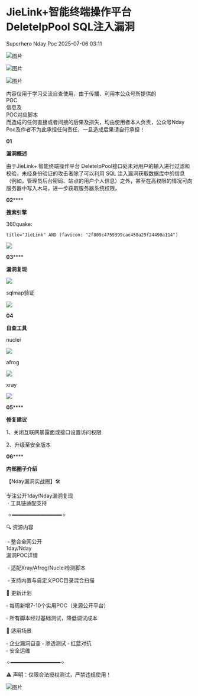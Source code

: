 #  JieLink+智能终端操作平台 DeleteIpPool SQL注入漏洞  
Superhero  Nday Poc   2025-07-06 03:11  
  
![图片](https://mmbiz.qpic.cn/mmbiz_png/Melo944GVOJECe5vg2C5YWgpyo1D5bCkYN4sZibCVo6EFo0N9b7Kib4I4N6j6Y10tynLOdgov9ibUmaNwW5yeoCbQ/640?wx_fmt=other&from=appmsg&wxfrom=5&wx_lazy=1&wx_co=1&tp=webp "")  
  
![图片](https://mmbiz.qpic.cn/mmbiz_png/Melo944GVOJECe5vg2C5YWgpyo1D5bCkhic5lbbPcpxTLtLccZ04WhwDotW7g2b3zBgZeS5uvFH4dxf0tj0Rutw/640?wx_fmt=other&from=appmsg&wxfrom=5&wx_lazy=1&wx_co=1&tp=webp "")  
  
![图片](https://mmbiz.qpic.cn/mmbiz_png/Melo944GVOJECe5vg2C5YWgpyo1D5bCk524CiapZejYicic1Hf8LPt8qR893A3IP38J3NMmskDZjyqNkShewpibEfA/640?wx_fmt=other&from=appmsg&wxfrom=5&wx_lazy=1&wx_co=1&tp=webp "")  
  
内容仅用于学习交流自查使用，由于传播、利用本公众号所提供的  
POC  
信息及  
POC对应脚本  
而造成的任何直接或者间接的后果及损失，均由使用者本人负责，公众号Nday Poc及作者不为此承担任何责任，一旦造成后果请自行承担！  
  
  
**01**  
  
**漏洞概述**  
  
  
由于JieLink+ 智能终端操作平台 DeleteIpPool接口处未对用户的输入进行过滤和校验，未经身份验证的攻击者除了可以利用 SQL 注入漏洞获取数据库中的信息（例如，管理员后台密码、站点的用户个人信息）之外，甚至在高权限的情况可向服务器中写入木马，进一步获取服务器系统权限。  
  
**02******  
  
**搜索引擎**  
  
  
360quake:  
```
title="JieLink" AND (favicon: "2f809c4759399cae458a29f24490a114")
```  
  
![](https://mmbiz.qpic.cn/sz_mmbiz_png/wnJTy44dqwLtcG9Ik9geJ487AW19XX9E4sb3ocydrJP5fRzMTf2jkdVsjCKFGqibb8rVUbDwBk3B6yHmyjb1MgA/640?wx_fmt=png&from=appmsg "")  
  
  
**03******  
  
**漏洞复现**  
  
![](https://mmbiz.qpic.cn/sz_mmbiz_png/wnJTy44dqwLtcG9Ik9geJ487AW19XX9Eu0xwlKxd3cBoGHJ6pxdIv0e3J8D0ibqicqzOnRGq8LsT7GbKxCFd8ZAQ/640?wx_fmt=png&from=appmsg "")  
  
sqlmap验证  
  
![](https://mmbiz.qpic.cn/sz_mmbiz_png/wnJTy44dqwLtcG9Ik9geJ487AW19XX9EA4m7zBpOamxibVb1qYxat5MHQor5o6NnCn5IzKl6dOAjiaIxIIG34gow/640?wx_fmt=png&from=appmsg "")  
  
  
**04**  
  
**自查工具**  
  
  
nuclei  
  
![](https://mmbiz.qpic.cn/sz_mmbiz_png/wnJTy44dqwLtcG9Ik9geJ487AW19XX9E5ttHMwcCsAW3BK6EOBsgzOeGyOXjXnCchAlRhiaibV0DbD9AibyJxrsow/640?wx_fmt=png&from=appmsg "")  
  
afrog  
  
![](https://mmbiz.qpic.cn/sz_mmbiz_png/wnJTy44dqwLtcG9Ik9geJ487AW19XX9EH89Mp5mFm4h7PcOY6DQrAiaSoQoiaW9I42UjtXpY7UxGFhQMXQyTLjbQ/640?wx_fmt=png&from=appmsg "")  
  
xray  
  
![](https://mmbiz.qpic.cn/sz_mmbiz_png/wnJTy44dqwLtcG9Ik9geJ487AW19XX9EIu1avBKWwKB05qic5k2mLTk1oXkN666czp1V3F9zJdATfMJKiaNV6fNA/640?wx_fmt=png&from=appmsg "")  
  
  
**05******  
  
**修复建议**  
  
  
1、关闭互联网暴露面或接口设置访问权限  
  
2、升级至安全版本  
  
  
**06******  
  
**内部圈子介绍**  
  
  
【Nday漏洞实战圈】🛠️   
  
专注公开1day/Nday漏洞复现  
 · 工具链适配支持  
  
 ✧━━━━━━━━━━━━━━━━✧   
  
🔍 资源内容  
  
 ▫️ 整合全网公开  
1day/Nday  
漏洞POC详情  
  
 ▫️ 适配Xray/Afrog/Nuclei检测脚本  
  
 ▫️ 支持内置与自定义POC目录混合扫描   
  
🔄 更新计划   
  
▫️ 每周新增7-10个实用POC（来源公开平台）   
  
▫️ 所有脚本经过基础测试，降低调试成本   
  
🎯 适用场景   
  
▫️ 企业漏洞自查 ▫️ 渗透测试 ▫️ 红蓝对抗   
▫️ 安全运维  
  
✧━━━━━━━━━━━━━━━━✧   
  
⚠️ 声明：仅限合法授权测试，严禁违规使用！  
  
![图片](https://mmbiz.qpic.cn/sz_mmbiz_png/wnJTy44dqwLtcG9Ik9geJ487AW19XX9EwDbgrktvywgiaJFXrosvDicyudia3Ekrnn5YVfcDIE1CqJFH9GXm5Eozg/640?wx_fmt=png&from=appmsg&watermark=1&wxfrom=5&wx_lazy=1&tp=webp "")  
  
  
